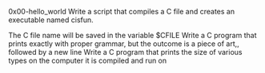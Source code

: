 0x00-hello_world
Write a script that compiles a C file and creates an executable named cisfun.

The C file name will be saved in the variable $CFILE
Write a C program that prints exactly with proper grammar, but the outcome is a piece of art,, followed by a new line
Write a C program that prints the size of various types on the computer it is compiled and run on
